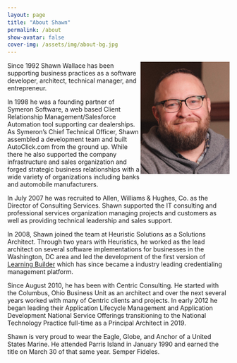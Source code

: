 ```yaml
---
layout: page
title: "About Shawn"
permalink: /about
show-avatar: false
cover-img: /assets/img/about-bg.jpg
---
```


<img align="right" width="202px" height="254px" src="/assets/img/headshot.jpg">

Since 1992 Shawn Wallace has been supporting business practices as a software developer, architect, technical manager, and entrepreneur.

In 1998 he was a founding partner of Symeron Software, a web based Client Relationship Management/Salesforce Automation tool supporting car dealerships. As Symeron’s Chief Technical Officer, Shawn assembled a development team and built AutoClick.com from the ground up. While there he also supported the company infrastructure and sales organization and forged strategic business relationships with a wide variety of organizations including banks and automobile manufacturers.

In July 2007 he was recruited to Allen, Williams & Hughes, Co. as the Director of Consulting Services. Shawn supported the IT consulting and professional services organization managing projects and customers as well as providing technical leadership and sales support.

In 2008, Shawn joined the team at Heuristic Solutions as a Solutions Architect. Through two years with Heuristics, he worked as the lead architect on several software implementations for businesses in the Washington, DC area and led the development of the first version of [Learning Builder](https://www.heuristics.net/learningbuilder/) which has since became a industry leading credentialing management platform.

Since August 2010, he has been with Centric Consulting. He started with the Columbus, Ohio Business Unit as an architect and over the next several years worked with many of Centric clients and projects. In early 2012 he began leading their Application Lifecycle Management and Application Development National Service Offerings transitioning to the National Technology Practice full-time as a Principal Architect in 2019.

Shawn is very proud to wear the Eagle, Globe, and Anchor of a United States Marine. He attended Parris Island in January 1990 and earned the title on March 30 of that same year. Semper Fideles.
